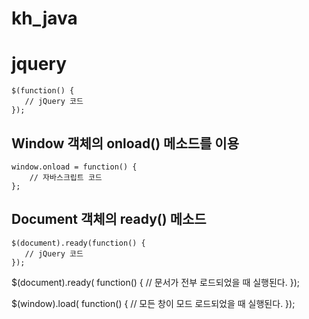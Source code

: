 # kh_java

# jquery

```
$(function() {
   // jQuery 코드
});

``` 

## Window 객체의 onload() 메소드를 이용
``` 
window.onload = function() {
    // 자바스크립트 코드
};
``` 
## Document 객체의 ready() 메소드
``` 
$(document).ready(function() {
   // jQuery 코드
});

```
 $(document).ready( function() { // 문서가 전부 로드되었을 때 실행된다. });

 $(window).load( function() { // 모든 창이 모드 로드되었을 때 실행된다. });


